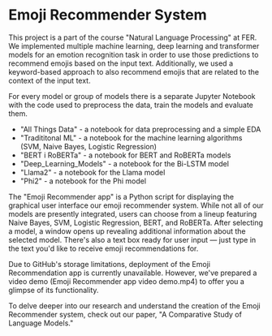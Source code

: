 # Emoji Recommender System

This project is a part of the course "Natural Language Processing" at FER. We implemented multiple machine learning, deep learning and transformer
models for an emotion recognition task in order to use those predictions to recommend emojis based on the input text. Additionally, we used a 
keyword-based approach to also recommend emojis that are related to the context of the input text. 

For every model or group of models there is a separate Jupyter Notebook with the code used to preprocess the data, train the models and evaluate them.

- "All Things Data" - a notebook for data preprocessing and a simple EDA
- "Tradititonal ML" - a notebook for the machine learning algorithms (SVM, Naive Bayes, Logistic Regression)
- "BERT i RoBERTa" - a notebook for BERT and RoBERTa models
- "Deep_Learning_Models" - a notebook for the Bi-LSTM model
- "Llama2" - a notebook for the Llama model
- "Phi2" - a notebook for the Phi model

The "Emoji Recommender app" is a Python script for displaying the graphical user interface our emoji recommender system. While not all of our models are presently integrated, users can choose from a lineup featuring Naive Bayes, SVM, Logistic Regression, BERT, and RoBERTa. After selecting a model, a window opens up revealing additional information about the selected model. There's also a text box ready for user input — just type in the text you'd like to receive emoji recommendations for.

Due to GitHub's storage limitations, deployment of the Emoji Recommendation app is currently unavailable. However, we've prepared a video demo (Emoji Recommender app video demo.mp4) to offer you a glimpse of its functionality.

To delve deeper into our research and understand the creation of the Emoji Recommender system, check out our paper, "A Comparative Study of Language Models."
